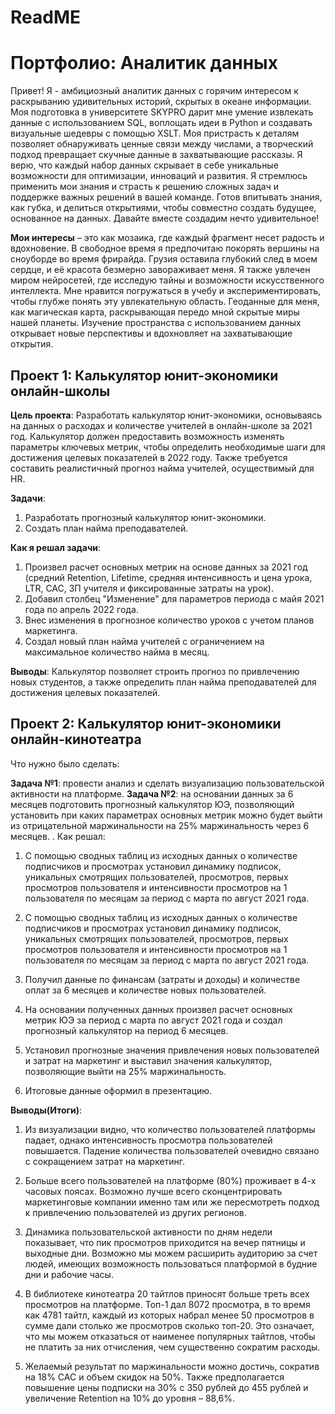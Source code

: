 # ReadME
# Портфолио: Аналитик данных

Привет! Я - амбициозный аналитик данных с горячим интересом к раскрыванию удивительных историй, скрытых в океане информации. Моя подготовка в университете SKYPRO дарит мне умение извлекать данные с использованием SQL, воплощать идеи в Python и создавать визуальные шедевры с помощью XSLT. Моя пристрасть к деталям позволяет обнаруживать ценные связи между числами, а творческий подход превращает скучные данные в захватывающие рассказы. Я верю, что каждый набор данных скрывает в себе уникальные возможности для оптимизации, инноваций и развития. Я стремлюсь применить мои знания и страсть к решению сложных задач и поддержке важных решений в вашей команде. Готов впитывать знания, как губка, и делиться открытиями, чтобы совместно создать будущее, основанное на данных. Давайте вместе создадим нечто удивительное!

**Мои интересы** – это как мозаика, где каждый фрагмент несет радость и вдохновение. В свободное время я предпочитаю покорять вершины на сноуборде во время фрирайда. Грузия оставила глубокий след в моем сердце, и её красота безмерно завораживает меня. Я также увлечен миром нейросетей, где исследую тайны и возможности искусственного интеллекта. Мне нравится погружаться в учебу и экспериментировать, чтобы глубже понять эту увлекательную область. Геоданные для меня, как магическая карта, раскрывающая передо мной скрытые миры нашей планеты. Изучение пространства с использованием данных открывает новые перспективы и вдохновляет на захватывающие открытия.

## Проект 1: Калькулятор юнит-экономики онлайн-школы

**Цель проекта**: Разработать калькулятор юнит-экономики, основываясь на данных о расходах и количестве учителей в онлайн-школе за 2021 год. Калькулятор должен предоставить возможность изменять параметры ключевых метрик, чтобы определить необходимые шаги для достижения целевых показателей в 2022 году. Также требуется составить реалистичный прогноз найма учителей, осуществимый для HR.

**Задачи**:

1. Разработать прогнозный калькулятор юнит-экономики.
2. Создать план найма преподавателей.

**Как я решал задачи**:

1. Произвел расчет основных метрик на основе данных за 2021 год (средний Retention, Lifetime, средняя интенсивность и цена урока, LTR, CAC, ЗП учителя и фиксированные затраты на урок).
2. Добавил столбец "Изменение" для параметров периода с майя 2021 года по апрель 2022 года.
3. Внес изменения в прогнозное количество уроков с учетом планов маркетинга.
4. Создал новый план найма учителей с ограничением на максимальное количество найма в месяц.

**Выводы**: Калькулятор позволяет строить прогноз по привлечению новых студентов, а также определить план найма преподавателей для достижения целевых показателей.


## Проект 2: Калькулятор юнит-экономики онлайн-кинотеатра
Что нужно было сделать:

**Задача №1**: провести анализ и сделать визуализацию пользовательской активности на платформе.
**Задача №2**: на основании данных за 6 месяцев подготовить прогнозный калькулятор ЮЭ, позволяющий установить при каких параметрах основных метрик можно будет выйти из отрицательной маржинальности на 25% маржинальность через 6 месяцев. .
Как решал:

1. С помощью сводных таблиц из исходных данных о количестве подписчиков и просмотрах установил динамику подписок, уникальных смотрящих пользователей, просмотров, первых просмотров пользователя и интенсивности просмотров на 1 пользователя по месяцам за период с марта по август 2021 года.

2. С помощью сводных таблиц из исходных данных о количестве подписчиков и просмотрах установил динамику подписок, уникальных смотрящих пользователей, просмотров, первых просмотров пользователя и интенсивности просмотров на 1 пользователя по месяцам за период с марта по август 2021 года.

3. Получил данные по финансам (затраты и доходы) и количестве оплат за 6 месяцев и количестве новых пользователей.

4. На основании полученных данных произвел расчет основных метрик ЮЭ за период с марта по август 2021 года и создал прогнозный калькулятор на период 6 месяцев.

5. Установил прогнозные значения привлечения новых пользователей и затрат на маркетинг и выставил значения калькулятор, позволяющие выйти на 25% маржинальность.

6. Итоговые данные оформил в презентацию.

**Выводы(Итоги)**:
1. Из визуализации видно, что количество пользователей платформы падает, однако интенсивность просмотра пользователей повышается. Падение количества пользователей очевидно связано с сокращением затрат на маркетинг.

2. Больше всего пользователей на платформе (80%) проживает в 4-х часовых поясах. Возможно лучше всего сконцентрировать маркетинговые компании именно там или же пересмотреть подход к привлечению пользователей из других регионов.

3. Динамика пользовательской активности по дням недели показывает, что пик просмотров приходится на вечер пятницы и выходные дни. Возможно мы можем расширить аудиторию за счет людей, имеющих возможность пользоваться платформой в будние дни и рабочие часы.

4. В библиотеке кинотеатра 20 тайтлов приносят больше треть всех просмотров на платформе. Топ-1 дал 8072 просмотра, в то время как 4781 тайтл, каждый из которых набрал менее 50 просмотров в сумме дали столько же просмотров сколько топ-20. Это означает, что мы можем отказаться от наименее популярных тайтлов, чтобы не платить за них отчисления, чем существенно сократим расходы.

5. Желаемый результат по маржинальности можно достичь, сократив на 18% CAC и объем скидок на 50%. Также предполагается повышение цены подписки на 30% с 350 рублей до 455 рублей и увеличение Retention на 10% до уровня – 88,6%.
